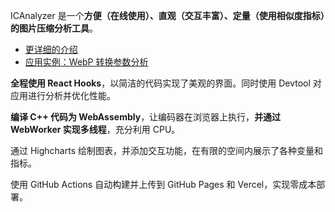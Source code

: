 ICAnalyzer 是一个**方便（在线使用）、直观（交互丰富）、定量（使用相似度指标）的图片压缩分析工具**。

* [更详细的介绍](https://blog.kaciras.com/article/23/icanalyzer-development-log)
* [应用实例：WebP 转换参数分析](https://blog.kaciras.com/article/24/analyze-WebP-encode-options)

**全程使用 React Hooks**，以简洁的代码实现了美观的界面。同时使用 Devtool 对应用进行分析并优化性能。

**编译 C++ 代码为 WebAssembly**，让编码器在浏览器上执行，**并通过 WebWorker 实现多线程**，充分利用 CPU。

通过 Highcharts 绘制图表，并添加交互功能，在有限的空间内展示了各种变量和指标。

使用 GitHub Actions 自动构建并上传到 GitHub Pages 和 Vercel，实现零成本部署。
